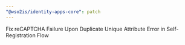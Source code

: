 ```yaml
---
"@wso2is/identity-apps-core": patch
---
```


Fix reCAPTCHA Failure Upon Duplicate Unique Attribute Error in Self-Registration Flow
